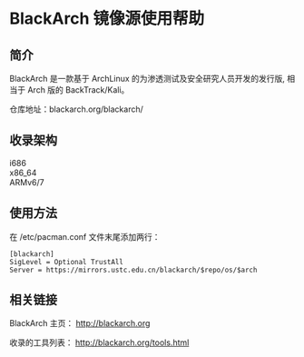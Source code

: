 ---
---

# BlackArch 镜像源使用帮助

## 简介

BlackArch 是一款基于 ArchLinux 的为渗透测试及安全研究人员开发的发行版, 相当于 Arch 版的 BackTrack/Kali。 

仓库地址：blackarch.org/blackarch/ 

## 收录架构

i686   
x86_64   
ARMv6/7 

## 使用方法

在 /etc/pacman.conf 文件末尾添加两行： 
    
    
    [blackarch]
    SigLevel = Optional TrustAll
    Server = https://mirrors.ustc.edu.cn/blackarch/$repo/os/$arch

## 相关链接

BlackArch 主页： <http://blackarch.org>

收录的工具列表： <http://blackarch.org/tools.html>
